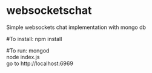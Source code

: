 # websocketschat

Simple websockets chat implementation with mongo db

#To install:
npm install

#To run:
mongod<br />
node index.js<br />
go to http://localhost:6969

